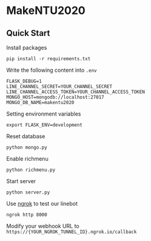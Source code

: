# MakeNTU2020

## Quick Start

Install packages

```
pip install -r requirements.txt
```

Write the following content into `.env`

```
FLASK_DEBUG=1
LINE_CHANNEL_SECRET=YOUR_CHANNEL_SECRET
LINE_CHANNEL_ACCESS_TOKEN=YOUR_CHANNEL_ACCESS_TOKEN
MONGO_HOST=mongodb://localhost:27017
MONGO_DB_NAME=makentu2020
```

Setting environment variables

```
export FLASK_ENV=development
```

Reset database

```
python mongo.py
```

Enable richmenu

```
python richmenu.py
```

Start server

```
python server.py
```

Use [ngrok](https://ngrok.com/) to test our linebot

```
ngrok http 8000
```

Modify your webhook URL to `https://{YOUR_NGROK_TUNNEL_ID}.ngrok.io/callback`
